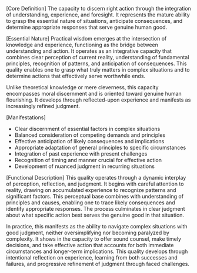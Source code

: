 [Core Definition]
The capacity to discern right action through the integration of understanding, experience, and foresight. It represents the mature ability to grasp the essential nature of situations, anticipate consequences, and determine appropriate responses that serve genuine human good.

[Essential Nature]
Practical wisdom emerges at the intersection of knowledge and experience, functioning as the bridge between understanding and action. It operates as an integrative capacity that combines clear perception of current reality, understanding of fundamental principles, recognition of patterns, and anticipation of consequences. This quality enables one to grasp what truly matters in complex situations and to determine actions that effectively serve worthwhile ends.

Unlike theoretical knowledge or mere cleverness, this capacity encompasses moral discernment and is oriented toward genuine human flourishing. It develops through reflected-upon experience and manifests as increasingly refined judgment.

[Manifestations]
- Clear discernment of essential factors in complex situations
- Balanced consideration of competing demands and principles
- Effective anticipation of likely consequences and implications
- Appropriate adaptation of general principles to specific circumstances
- Integration of past experience with present challenges
- Recognition of timing and manner crucial for effective action
- Development of nuanced judgment in recurring situations

[Functional Description]
This quality operates through a dynamic interplay of perception, reflection, and judgment. It begins with careful attention to reality, drawing on accumulated experience to recognize patterns and significant factors. This perceptual base combines with understanding of principles and causes, enabling one to trace likely consequences and identify appropriate responses. The process culminates in clear judgment about what specific action best serves the genuine good in that situation.

In practice, this manifests as the ability to navigate complex situations with good judgment, neither oversimplifying nor becoming paralyzed by complexity. It shows in the capacity to offer sound counsel, make timely decisions, and take effective action that accounts for both immediate circumstances and longer-term implications. This quality develops through intentional reflection on experience, learning from both successes and failures, and progressive refinement of judgment through faced challenges.